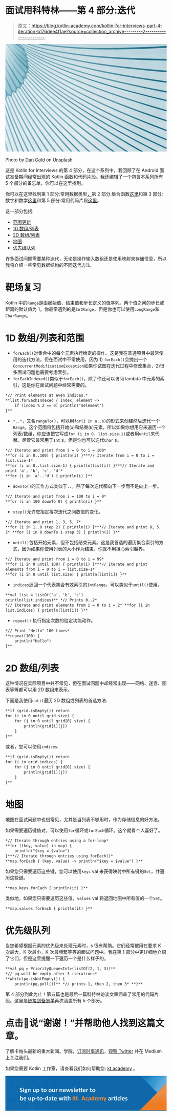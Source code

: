 # 面试用科特林——第 4 部分:迭代

> 原文：<https://blog.kotlin-academy.com/kotlin-for-interviews-part-4-iteration-b176dee4f1ae?source=collection_archive---------2----------------------->

![](img/6c45753a76ff2e315c5ebc1601518efa.png)

Photo by [Dan Gold](https://unsplash.com/@danielcgold?utm_source=medium&utm_medium=referral) on [Unsplash](https://unsplash.com?utm_source=medium&utm_medium=referral)

这是 Kotlin for Interviews 的第 4 部分，在这个系列中，我回顾了在 Android 面试准备期间经常出现的 Kotlin 函数和代码片段。我还编辑了一个包含本系列所有 5 个部分的备忘单，你可以在这里找到。

你可以在这里找到第 1 部分:常用数据类型[，](/kotlin-for-interviews-part-1-common-data-types-886ea1e40645)第 2 部分:集合函数[这里](/kotlin-for-interviews-part-2-collection-functions-a4a488fa0a14)和第 3 部分:数字和数学[这里](/kotlin-for-interviews-part-3-numbers-and-math-786660295cea)和第 5 部分:常用代码片段[这里](/kotlin-for-interviews-part-5-frequently-used-code-snippets-444ad4d137f5)。

这一部分包括:

*   [范围更新](#9ca3)
*   [1D 数组/列表](#d553)
*   [2D 数组/列表](#74be)
*   [地图](#c4a8)
*   [优先级队列](#739b)

许多面试问题需要某种迭代，无论是操作输入数组还是使用映射来存储信息，所以我将介绍一些常见数据结构的不同迭代方法。

# 靶场复习

Kotlin 中的`Range`是由起始值、结束值和步长定义的值序列。两个值之间的步长或距离的默认值为 1。你最常遇到的是`IntRange`，但是你也可以使用`LongRange`和`CharRange`。

# 1D 数组/列表和范围

*   `forEach()`对集合中的每个元素执行给定的操作。这是我在普通项目中最常使用的迭代方法，但在面试中不常使用，因为 1) `forEach()`会抛出一个`ConcurrentModificationException`如果你试图在迭代过程中修改集合，2)很多面试问题也需要考虑索引。
*   `forEachIndexed()`类似于`forEach()`，除了你还可以访问 lambda 中元素的索引，这是你在面试问题中经常需要的。

```
*// Print elements at even indices.*
**list.forEachIndexed { index, element -> 
    if (index % 2 == 0) println("$element")
}**
```

*   `*..*`，又名`rangeTo()`，可以用`for(i in a..b)`的形式来创建然后迭代一个`Range`。这个范围将包括开始(`a`)和结束(`b`)元素，所以如果你想用它来遍历一个列表/数组，你应该把它写成`for (i in 0..list.size-1)`或者用`until`来代替。尽管它最常用于`Int` s，但是你也可以迭代`Char` s。

```
*// Iterate and print from i = 0 to i = 100*
**for (i in 0..100) { println(i) }***// Iterate from i = 0 to i = list.size-1*
**for (i in 0..list.size-1) { println(list[i]) }***// Iterate and print 'a', 'b', 'c', 'd'*
**for (i in 'a'..'d') { println(i) }**
```

*   `downTo()`的工作方式类似于`..`，除了每次迭代都向下一步而不是向上一步。

```
*// Iterate and print from i = 100 to i = 0*
**for (i in 100 downTo 0) { println(i) }**
```

*   `step()`允许您指定每次迭代之间数值的变化。

```
*// Iterate and print 1, 3, 5, 7*
**for (i in 1..8 step 2) { println(i) }***// Iterate and print 8, 5, 2* **for (i in 8 downTo 1 step 3) { println(i) }**
```

*   `until()`包括开始元素，但不包括结束元素。这是我首选的遍历集合索引的方式，因为如果你使用列表的大小作为结束，你就不用担心索引越界。

```
*// Iterate and print from i = 0 to i = 99*
**for (i in 0 until 100) { println(i) }***// Iterate and print elements from i = 0 to i = list.size-1*
**for (i in 0 until list.size) { println(list[i]) }**
```

*   `indices`返回一个代表集合有效索引的`IntRange`，可以类似于`until()`使用。

```
**val list = listOf('a', 'b', 'c')
println(list.indices)** *// Prints 0..2*
*// Iterate and print elements from i = 0 to i = 2* **for (i in list.indices) { println(list[i]) }**
```

*   `repeat()` 执行指定次数的给定功能动作。

```
*// Print "Hello" 100 times*
**repeat(100) {
    println("Hello")
}**
```

# 2D 数组/列表

这种情况在实际项目中并不常见，但在面试问题中却经常出现——网格、迷宫、图表等等都可以用 2D 数组来表示。

下面是我使用`until`遍历 2D 数组或列表的首选方法:

```
**if (grid.isEmpty()) return
for (i in 0 until grid.size) {
    for (j in 0 until grid[0].size) {
        println(grid[i][j])
    }
}**
```

或者，您可以使用`indices`:

```
**if (grid.isEmpty()) return
for (i in grid.indices) {
    for (j in 0 until grid[0].size) {
        println(grid[i][j])
    }
}**
```

# 地图

地图在面试问题中也很常见，尤其是当列表不够用时，作为存储信息的好方法。

如果需要遍历键值对，可以使用`for`循环或`forEach`循环。这个就看个人喜好了。

```
*// Iterate through entries using a for-loop*
**for ((key, value) in map) {
    println("$key = $value")
}***// Iterate through entries using forEach()*
**map.forEach { (key, value) -> println("$key = $value") }**
```

如果您只需要遍历这些键，您可以使用`keys` val 来获得映射中所有键的`Set`，并遍历这些键。

```
**map.keys.forEach { println(it) }**
```

类似地，如果您只需要遍历这些值，`values` val 将返回地图中所有值的一个`Set`。

```
**map.values.forEach { println(it) }**
```

# 优先级队列

当您希望根据元素的优先级来处理元素时，s 很有帮助。它们经常被用在要求 K 次最大，K 次最小，K 次最频繁等等的面试问题中。我在第 1 部分中更详细地介绍了它们，但是这里提醒一下遍历一个是什么样子的。

```
**val pq = PriorityQueue<Int>(listOf(2, 1, 3))**
*// pq will be empty after 3 iterations*
**while(pq.isNotEmpty()) {
    println(pq.poll())** *// prints 1, then 2, then 3* **}**
```

第 4 部分到此为止！第五篇也是最后一篇科特林访谈文章涵盖了常用的代码片段。这里是[链接到备忘单](/kotlin-for-interviews-cheatsheet-88a9831e9d55)再次涵盖所有 5 个部分。

# 点击👏说“谢谢！”并帮助他人找到这篇文章。

了解卡帕头最新的重大新闻。学院，[订阅时事通讯](https://kotlin-academy.us17.list-manage.com/subscribe?u=5d3a48e1893758cb5be5c2919&id=d2ba84960a)，[观察 Twitter](https://twitter.com/ktdotacademy) 并在 Medium 上关注我们。

如果您需要 Kotlin 工作室，请查看我们如何帮助您: [kt.academy](https://kt.academy/) 。

[![](img/3146970f03e44cb07afe660b0d43e045.png)](https://kotlin-academy.us17.list-manage.com/subscribe?u=5d3a48e1893758cb5be5c2919&id=d2ba84960a)